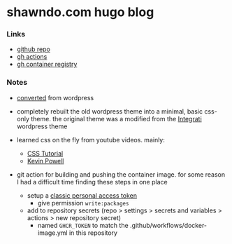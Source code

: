 # shawndo.com hugo blog

### Links
- [github repo](https://github.com/taoofshawn/shawndo.com)
- [gh actions](https://github.com/taoofshawn/shawndo.com/actions)
- [gh container registry](https://github.com/taoofshawn/shawndo.com/pkgs/container/shawndo.com)

### Notes

- [converted](https://gohugo.io/tools/migrations/) from wordpress
- completely rebuilt the old wordpress theme into a minimal, basic css-only theme. the original theme was a modified from the [Integrati](https://wordpress.org/themes/integrati/) wordpress theme
- learned css on the fly from youtube videos. mainly:
    - [CSS Tutorial](https://youtu.be/OXGznpKZ_sA)
    - [Kevin Powell](https://www.youtube.com/@KevinPowell)

- git action for building and pushing the container image. for some reason I had a difficult time finding these steps in one place
    - setup a [classic personal access token](https://github.com/settings/tokens)
        - give permission `write:packages`
    - add to repository secrets (repo > settings > secrets and variables > actions > new repository secret)
        - named `GHCR_TOKEN` to match the .github/workflows/docker-image.yml in this repository

